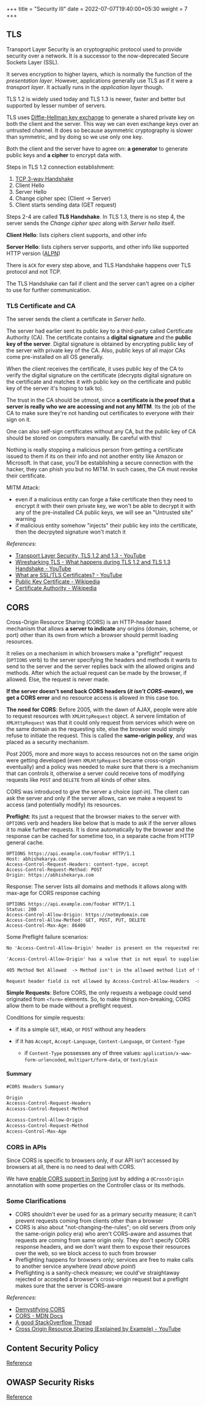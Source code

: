 +++
title = "Security III"
date = 2022-07-07T19:40:00+05:30
weight = 7
+++

## TLS
Transport Layer Security is an cryptographic protocol used to provide security over a network. It is a successor to the now-deprecated Secure Sockets Layer (SSL).

It serves encryption to higher layers, which is normally the function of the _presentation layer_. However, applications generally use TLS as if it were a _transport layer_. It actually runs in the _application layer_ though.

TLS 1.2 is widely used today and TLS 1.3 is newer, faster and better but supported by lesser number of servers.

TLS uses [Diffie-Hellman key exchange](/web-api/security-2/#shared-secret-key-agreement-key-exchange) to generate a shared private key on both the client and the server. This way we can even exchange keys over an untrusted channel. It does so because asymmetric cryptography is slower than symmetric, and by doing so we use only one key. 

Both the client and the server have to agree on: **a generator** to generate public keys and **a cipher** to encrypt data with.

Steps in TLS 1.2 connection establishment:
1. [TCP 3-way Handshake](/web-api/http/#3-way-handshake)
2. Client Hello
3. Server Hello
4. Change cipher spec (Client -> Server)
5. Client starts sending data (GET request)

Steps 2-4 are called **TLS Handshake**. In TLS 1.3, there is no step 4, the server sends the _Change cipher spec_ along with _Server hello_ itself.

**Client Hello**: lists ciphers client supports, and other info

**Server Hello**: lists ciphers server supports, and other info like supported HTTP version ([ALPN](https://en.wikipedia.org/wiki/Application-Layer_Protocol_Negotiation))

There is `ACK` for every step above, and TLS Handshake happens over TLS protocol and not TCP.

The TLS Handshake can fail if client and the server can't agree on a cipher to use for further communication.

### TLS Certificate and CA
The server sends the client a certificate in _Server hello_. 

The server had earlier sent its public key to a third-party called Certificate Authority (CA). The certificate contains a **digital signature** and the **public key of the server**. Digital signature is obtained by encrypting public key of the server with private key of the CA. Also, public keys of all major CAs come pre-installed on all OS generally. 

When the client receives the certificate, it uses public key of the CA to verify the digital signature on the certificate (decrypts digital signature on the certificate and matches it with public key on the certificate and public key of the server it's hoping to talk to).

The trust in the CA should be utmost, since **a certificate is the proof that a server is really who we are accessing and not any MITM**. Its the job of the CA to make sure they're not handing out certificates to everyone with their sign on it.

One can also self-sign certificates without any CA, but the public key of CA should be stored on computers manually. Be careful with this! 

Nothing is really stopping a malicious person from getting a certificate issued to them if its on their info and not another entity like Amazon or Microsoft. In that case, you'll be establishing a secure connection with the hacker, they can phish you but no MITM. In such cases, the CA must revoke their certificate.


MITM Attack:
- even if a malicious entity can forge a fake certificate then they need to encrypt it with their own private key, we won't be able to decrypt it with any of the pre-installed CA public keys, we will see an "Untrusted site" warning
- if malicious entity somehow "injects" their public key into the certificate, then the decrpyted signature won't match it

_References_:

- [Transport Layer Security, TLS 1.2 and 1.3 - YouTube](https://youtu.be/AlE5X1NlHgg)
- [Wiresharking TLS - What happens during TLS 1.2 and TLS 1.3 Handshake - YouTube](https://youtu.be/06Kq50P01sI)
- [What are SSL/TLS Certificates? - YouTube](https://youtu.be/r1nJT63BFQ0)
- [Public Key Certificate - Wikipedia](https://en.wikipedia.org/wiki/Public_key_certificate)
- [Certificate Authority - Wikipedia](https://en.wikipedia.org/wiki/Certificate_authority)

## CORS
Cross-Origin Resource Sharing (CORS) is an HTTP-header based mechanism that allows **a server to indicate** any origins (domain, scheme, or port) other than its own from which a browser should permit loading resources.

It relies on a mechanism in which browsers make a "preflight" request (`OPTIONS` verb) to the server specifying the headers and methods it wants to send to the server and the server replies back with the allowed origins and methods. After which the actual request can be made by the browser, if allowed. Else, the request is never made.

**If the server doesn't send back CORS headers (_it isn't CORS-aware_), we get a CORS error** and no resource access is allowed in this case too.

**The need for CORS**: Before 2005, with the dawn of AJAX, people were able to request resources with `XMLHttpRequest` object. A servere limitation of `XMLHttpRequest` was that it could only request from services which were on the same domain as the requesting site, else the browser would simply refuse to initiate the request. This is called the **same-origin policy**, and was placed as a security mechanism.

Post 2005, more and more ways to access resources not on the same origin were getting developed (even `XMLHttpRequest` became cross-origin eventually) and a policy was needed to make sure that there is a mechanism that can controls it, otherwise a server could receive tons of modifying requests like `POST` and `DELETE` from all kinds of other sites.

CORS was introduced to give the server a choice (_opt-in_). The client can ask the server and only if the server allows, can we make a request to access (and potentially modify) its resources.

**Preflight**: Its just a request that the browser makes to the server with `OPTIONS` verb and headers like below that is made to ask if the server allows it to make further requests. It is done automatically by the browser and the response can be cached for sometime too, in a separate cache from HTTP general cache.

```foobar
OPTIONS https://api.example.com/foobar HTTP/1.1
Host: abhishekarya.com
Access-Control-Request-Headers: content-type, accept
Access-Control-Request-Method: POST
Origin: https://abhishekarya.com
```

Response: The server lists all domains and methods it allows along with max-age for CORS response caching
```foobar
OPTIONS https://api.example.com/foobar HTTP/1.1
Status: 200
Access-Control-Allow-Origin: https://notmydomain.com
Access-Control-Allow-Method: GET, POST, PUT, DELETE
Access-Control-Max-Age: 86400
```

Some Preflight failure scenarios:
```txt
No 'Access-Control-Allow-Origin' header is present on the requested resource 	-> on old/CORS-ignorant servers that don't send back CORS headers

'Access-Control-Allow-Origin' has a value that is not equal to supplied origin 	-> Origin isn't in the allowed origin list of the server

405 Method Not Allowed  -> Method isn't in the allowed method list of the server

Request header field is not allowed by Access-Control-Allow-Headers  -> Header is not allowed in the allowed header list of the server
```


**Simple Requests**: Before CORS, the only requests a webpage could send originated from `<form>` elements. So, to make things non-breaking, CORS allow them to be made without a preflight request.

Conditions for simple requests:
- if its a simple `GET`, `HEAD`, or `POST` without any headers
- if it has `Accept`, `Accept-Language`, `Content-Language`, or `Content-Type` 

	- if `Content-Type` possesses any of three values: `application/x-www-form-urlencoded`, `multipart/form-data`, or `text/plain`

#### Summary
```txt
#CORS Headers Summary

Origin
Accesss-Control-Request-Headers
Accesss-Control-Request-Method

Accesss-Control-Allow-Origin
Accesss-Control-Request-Method
Access-Control-Max-Age
````

### CORS in APIs
Since CORS is specific to browsers only, if our API isn't accessed by browsers at all, there is no need to deal with CORS.

We have [enable CORS support in Spring](https://spring.io/blog/2015/06/08/cors-support-in-spring-framework) just by adding a `@CrossOrigin` annotation with some properties on the Controller class or its methods.

### Some Clarifications
- CORS shouldn't ever be used for as a primary security measure; it can't prevent requests coming from clients other than a browser
- CORS is also about "not-changing-the-rules"; on old servers (from only the same-origin policy era) who aren't CORS-aware and assumes that requests are coming from same origin only. They don't specify CORS response headers, and we don't want them to expose their resources over the web, so we block access to such from browser
- Preflighting happens for browsers only; services are free to make calls to another service anywhere (_read above point_)
- Preflighting is a sanity-check measure; we could've straightaway rejected or accepted a browser's cross-origin request but a preflight makes sure that the server is CORS-aware

_References_:
- [Demystifying CORS](https://frontendian.co/cors)
- [CORS - MDN Docs](https://developer.mozilla.org/en-US/docs/Web/HTTP/CORS)
- [A good StackOverflow Thread](https://stackoverflow.com/questions/15381105/what-is-the-motivation-behind-the-introduction-of-preflight-cors-requests)
- [Cross Origin Resource Sharing (Explained by Example) - YouTube](https://youtu.be/Ka8vG5miErk)

## Content Security Policy


[Reference]()

## OWASP Security Risks


[Reference]()
